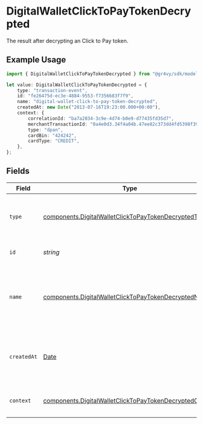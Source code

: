 # DigitalWalletClickToPayTokenDecrypted

The result after decrypting an Click to Pay token.

## Example Usage

```typescript
import { DigitalWalletClickToPayTokenDecrypted } from "@gr4vy/sdk/models/components";

let value: DigitalWalletClickToPayTokenDecrypted = {
    type: "transaction-event",
    id: "fe26475d-ec3e-4884-9553-f7356683f7f9",
    name: "digital-wallet-click-to-pay-token-decrypted",
    createdAt: new Date("2013-07-16T19:23:00.000+00:00"),
    context: {
        correlationId: "ba7a2034-3c9e-4d74-b0e9-d77435fd35d7",
        merchantTransactionId: "0a4e0d3.34f4a04b.47ee82c373dd4fd5398f3980b39eb6d648b9687c",
        type: "dpan",
        cardBin: "424242",
        cardType: "CREDIT",
    },
};
```

## Fields

| Field                                                                                                                              | Type                                                                                                                               | Required                                                                                                                           | Description                                                                                                                        | Example                                                                                                                            |
| ---------------------------------------------------------------------------------------------------------------------------------- | ---------------------------------------------------------------------------------------------------------------------------------- | ---------------------------------------------------------------------------------------------------------------------------------- | ---------------------------------------------------------------------------------------------------------------------------------- | ---------------------------------------------------------------------------------------------------------------------------------- |
| `type`                                                                                                                             | [components.DigitalWalletClickToPayTokenDecryptedType](../../models/components/digitalwalletclicktopaytokendecryptedtype.md)       | :heavy_minus_sign:                                                                                                                 | The type of this resource. Is always `transaction-event`.                                                                          | transaction-event                                                                                                                  |
| `id`                                                                                                                               | *string*                                                                                                                           | :heavy_minus_sign:                                                                                                                 | The unique identifier for this event.                                                                                              | fe26475d-ec3e-4884-9553-f7356683f7f9                                                                                               |
| `name`                                                                                                                             | [components.DigitalWalletClickToPayTokenDecryptedName](../../models/components/digitalwalletclicktopaytokendecryptedname.md)       | :heavy_minus_sign:                                                                                                                 | The name of this resource. Is always `digital-wallet-click-to-pay-token-decrypted`.                                                | digital-wallet-click-to-pay-token-decrypted                                                                                        |
| `createdAt`                                                                                                                        | [Date](https://developer.mozilla.org/en-US/docs/Web/JavaScript/Reference/Global_Objects/Date)                                      | :heavy_minus_sign:                                                                                                                 | The date and time when this transaction was created in our system.                                                                 | 2013-07-16T19:23:00.000+00:00                                                                                                      |
| `context`                                                                                                                          | [components.DigitalWalletClickToPayTokenDecryptedContext](../../models/components/digitalwalletclicktopaytokendecryptedcontext.md) | :heavy_minus_sign:                                                                                                                 | Click to Pay decrypted token context.                                                                                              |                                                                                                                                    |